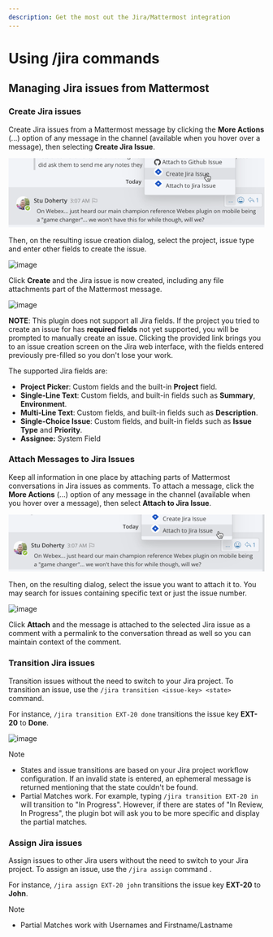 ```yaml
---
description: Get the most out the Jira/Mattermost integration
---
```


# Using /jira commands

## Managing Jira issues from Mattermost

### Create Jira issues

Create Jira issues from a Mattermost message by clicking the **More Actions** \(...\) option of any message in the channel \(available when you hover over a message\), then selecting **Create Jira Issue**.

![You can create a Jira issue from any Mattermost message](../.gitbook/assets/image%20%285%29.png)

Then, on the resulting issue creation dialog, select the project, issue type and enter other fields to create the issue.

![image](https://user-images.githubusercontent.com/13119842/59113188-985a9280-8912-11e9-9def-9a7382b4137e.png)

Click **Create** and the Jira issue is now created, including any file attachments part of the Mattermost message.

![image](https://user-images.githubusercontent.com/13119842/59113219-a4deeb00-8912-11e9-9741-5ddc8a4b51fa.png)

**NOTE**: This plugin does not support all Jira fields. If the project you tried to create an issue for has **required fields** not yet supported, you will be prompted to manually create an issue. Clicking the provided link brings you to an issue creation screen on the Jira web interface, with the fields entered previously pre-filled so you don't lose your work.

The supported Jira fields are:

* **Project Picker**: Custom fields and the built-in **Project** field.
* **Single-Line Text**: Custom fields, and built-in fields such as **Summary**, **Environment**.
* **Multi-Line Text**: Custom fields, and built-in fields such as **Description**.
* **Single-Choice Issue**: Custom fields, and built-in fields such as **Issue Type** and **Priority**. 
* **Assignee:** System Field

### Attach Messages to Jira Issues

Keep all information in one place by attaching parts of Mattermost conversations in Jira issues as comments. To attach a message, click the **More Actions** \(...\) option of any message in the channel \(available when you hover over a message\), then select **Attach to Jira Issue**.

![You can attach a message to an existing Jira ticket](../.gitbook/assets/image%20%286%29.png)

Then, on the resulting dialog, select the issue you want to attach it to. You may search for issues containing specific text or just the issue number.

![image](https://user-images.githubusercontent.com/13119842/59113267-b627f780-8912-11e9-90ec-417d430de7e6.png)

Click **Attach** and the message is attached to the selected Jira issue as a comment with a permalink to the conversation thread as well so you can maintain context of the comment.

### Transition Jira issues

Transition issues without the need to switch to your Jira project. To transition an issue, use the `/jira transition <issue-key> <state>` command.

For instance, `/jira transition EXT-20 done` transitions the issue key **EXT-20** to **Done**.

![image](https://user-images.githubusercontent.com/13119842/59113377-dfe11e80-8912-11e9-8971-f869fa123366.png)

Note

* States and issue transitions are based on your Jira project workflow configuration. If an invalid state is entered, an ephemeral message is returned mentioning that the state couldn't be found.
* Partial Matches work.  For example, typing `/jira transition EXT-20 in`  will transition to "In Progress".  However, if there are states of "In Review, In Progress", the plugin bot will ask you to be more specific and display the partial matches.

### Assign Jira issues

Assign issues to other Jira users without the need to switch to your Jira project. To assign an issue, use the `/jira assign` command .

For instance, `/jira assign EXT-20 john` transitions the issue key **EXT-20** to **John**.

Note

* Partial Matches work with Usernames and Firstname/Lastname

